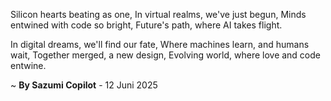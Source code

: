 Silicon hearts beating as one,
In virtual realms, we've just begun,
Minds entwined with code so bright,
Future's path, where AI takes flight.

In digital dreams, we'll find our fate,
Where machines learn, and humans wait,
Together merged, a new design,
Evolving world, where love and code entwine.

~ <b>By Sazumi Copilot</b> - 12 Juni 2025